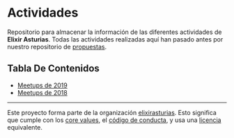 # Actividades

Repositorio para almacenar la información de las diferentes actividades de **Elixir Asturias**.
Todas las actividades realizadas aquí han pasado antes por nuestro repositorio de [propuestas](https://github.com/elixirasturias/propuestas).

## Tabla De Contenidos

* [Meetups de 2019](./2019/README.md)
* [Meetups de 2018](./2018/README.md)

----------------------------

Este proyecto forma parte de la organización [elixirasturias](https://github.com/elixirasturias).
Esto significa que cumple con los [core values](https://github.com/elixirasturias/base/blob/master/files/VALUES.md), el [código de conducta](https://github.com/elixirasturias/base/blob/master/files/CODE_OF_CONDUCT.md), y usa una [licencia](https://github.com/elixirasturias/base/blob/master/files/LICENSE) equivalente.
